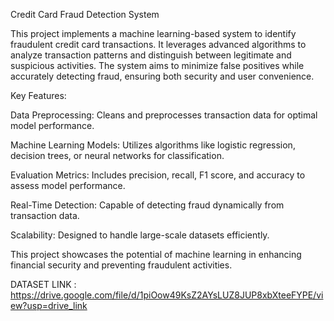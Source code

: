 Credit Card Fraud Detection System

This project implements a machine learning-based system to identify fraudulent credit card transactions. It leverages advanced algorithms to analyze transaction patterns and distinguish between legitimate and suspicious activities. The system aims to minimize false positives while accurately detecting fraud, ensuring both security and user convenience.

Key Features:

Data Preprocessing: Cleans and preprocesses transaction data for optimal model performance.


Machine Learning Models: Utilizes algorithms like logistic regression, decision trees, or neural networks for classification.


Evaluation Metrics: Includes precision, recall, F1 score, and accuracy to assess model performance.


Real-Time Detection: Capable of detecting fraud dynamically from transaction data.


Scalability: Designed to handle large-scale datasets efficiently.


This project showcases the potential of machine learning in enhancing financial security and preventing fraudulent activities.


DATASET LINK : https://drive.google.com/file/d/1piOow49KsZ2AYsLUZ8JUP8xbXteeFYPE/view?usp=drive_link
